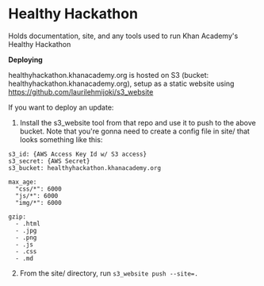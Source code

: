 Healthy Hackathon
=======

Holds documentation, site, and any tools used to run Khan Academy's Healthy Hackathon

**Deploying**

healthyhackathon.khanacademy.org is hosted on S3 (bucket:
healthyhackathon.khanacademy.org), setup as a static website
using https://github.com/laurilehmijoki/s3_website

If you want to deploy an update:

1) Install the s3_website tool from that repo and use it to push to the above
bucket. Note that you're gonna need to create a config file in site/ that looks
something like this:

```
s3_id: {AWS Access Key Id w/ S3 access}
s3_secret: {AWS Secret}
s3_bucket: healthyhackathon.khanacademy.org

max_age:
  "css/*": 6000
  "js/*": 6000
  "img/*": 6000

gzip:
  - .html
  - .jpg
  - .png
  - .js
  - .css
  - .md
```

2) From the site/ directory, run ```s3_website push --site=.```
